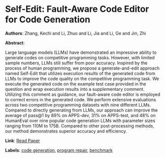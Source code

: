 # Self-Edit: Fault-Aware Code Editor for Code Generation

**Authors**: Zhang, Kechi and Li, Zhuo and Li, Jia and Li, Ge and Jin, Zhi

**Abstract**:

Large language models (LLMs) have demonstrated an impressive ability to generate codes on competitive programming tasks. However, with limited sample numbers, LLMs still suffer from poor accuracy. Inspired by the process of human programming, we propose a generate-and-edit approach named Self-Edit that utilizes execution results of the generated code from LLMs to improve the code quality on the competitive programming task. We execute the generated code on the example test case provided in the question and wrap execution results into a supplementary comment. Utilizing this comment as guidance, our fault-aware code editor is employed to correct errors in the generated code. We perform extensive evaluations across two competitive programming datasets with nine different LLMs. Compared to directly generating from LLMs, our approach can improve the average of pass@1 by 89% on APPS-dev, 31% on APPS-test, and 48% on HumanEval over nine popular code generation LLMs with parameter sizes ranging from 110M to 175B. Compared to other post-processing methods, our method demonstrates superior accuracy and efficiency.

**Link**: [Read Paper](https://doi.org/10.18653/v1/2023.acl-long.45)

**Labels**: [code generation](../../labels/code_generation.md), [program repair](../../labels/program_repair.md), [benchmark](../../labels/benchmark.md)
